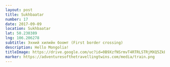 ```yaml
---
layout: post
title: Sukhbaatar
number: 17
date: 2017-09-09
location: Sukhbaatar
lat: 50.230389
lng: 106.206278
subtitle: Эхний хилийн боомт (First border crossing)
description: Hello Mongolia!
titleImage: https://drive.google.com/uc?id=0B9XzfNSrmvT4RTRLSTRjMXQ5ZkE
marker: https://adventuresofthetravellingtwins.com/media/train.png
---
```

